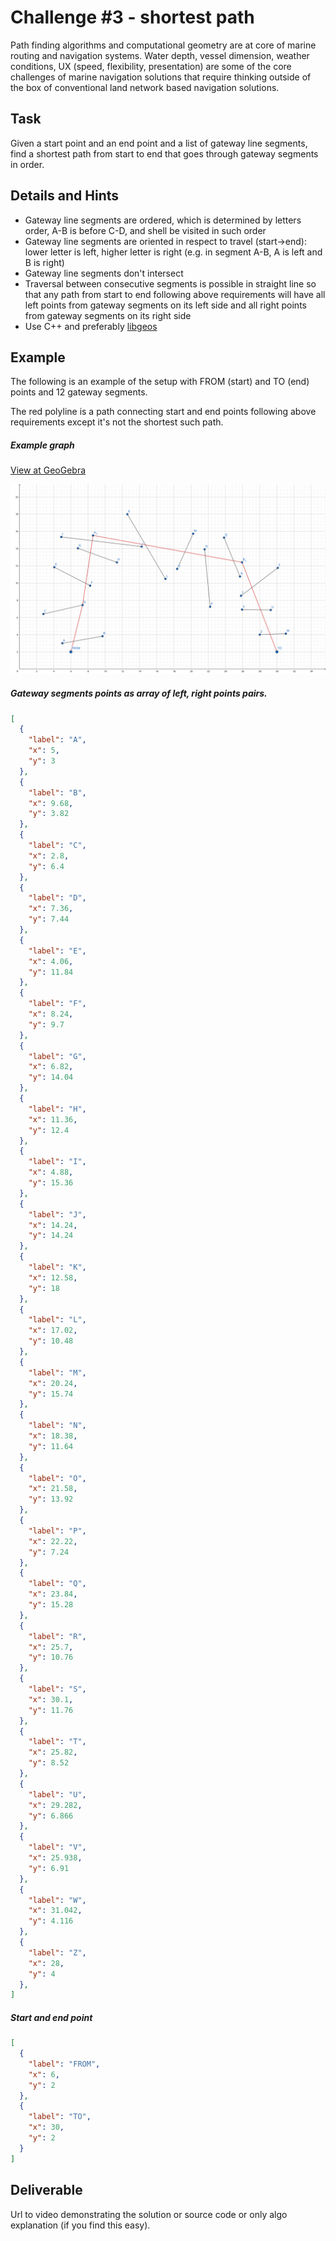 Challenge #3 - shortest path
=====

Path finding algorithms and computational geometry are at core of marine routing and navigation systems. Water depth, vessel dimension, weather conditions, UX (speed, flexibility, presentation) are some of the core challenges of marine navigation solutions that require thinking outside of the box of conventional land network based navigation solutions.

Task
-----
Given a start point and an end point and a list of gateway line segments, find a shortest path from start to end that goes through gateway segments in order.

Details and Hints
-----
* Gateway line segments are ordered, which is determined by letters order, A-B is before C-D, and shell be visited in such order
* Gateway line segments are oriented in respect to travel (start->end): lower letter is left, higher letter is right (e.g. in segment A-B, A is left and B is right)
* Gateway line segments don't intersect
* Traversal between consecutive segments is possible in straight line so that any path from start to end following above requirements will have all left points from gateway segments on its left side and all right points from gateway segments on its right side
* Use C++ and preferably [libgeos](https://github.com/libgeos/geos/tree/3.10.1)

Example
-----

The following is an example of the setup with FROM (start) and TO (end) points and 12 gateway segments.

The red polyline is a path connecting start and end points following above requirements except it's not the shortest such path.

##### Example graph
[View at GeoGebra](https://www.geogebra.org/geometry/d6nepsnu)

<img src="./example1.svg">

##### Gateway segments points as array of left, right points pairs.
```json
[
  {
    "label": "A",
    "x": 5,
    "y": 3
  },
  {
    "label": "B",
    "x": 9.68,
    "y": 3.82
  },
  {
    "label": "C",
    "x": 2.8,
    "y": 6.4
  },
  {
    "label": "D",
    "x": 7.36,
    "y": 7.44
  },
  {
    "label": "E",
    "x": 4.06,
    "y": 11.84
  },
  {
    "label": "F",
    "x": 8.24,
    "y": 9.7
  },
  {
    "label": "G",
    "x": 6.82,
    "y": 14.04
  },
  {
    "label": "H",
    "x": 11.36,
    "y": 12.4
  },
  {
    "label": "I",
    "x": 4.88,
    "y": 15.36
  },
  {
    "label": "J",
    "x": 14.24,
    "y": 14.24
  },
  {
    "label": "K",
    "x": 12.58,
    "y": 18
  },
  {
    "label": "L",
    "x": 17.02,
    "y": 10.48
  },
  {
    "label": "M",
    "x": 20.24,
    "y": 15.74
  },
  {
    "label": "N",
    "x": 18.38,
    "y": 11.64
  },
  {
    "label": "O",
    "x": 21.58,
    "y": 13.92
  },
  {
    "label": "P",
    "x": 22.22,
    "y": 7.24
  },
  {
    "label": "Q",
    "x": 23.84,
    "y": 15.28
  },
  {
    "label": "R",
    "x": 25.7,
    "y": 10.76
  },
  {
    "label": "S",
    "x": 30.1,
    "y": 11.76
  },
  {
    "label": "T",
    "x": 25.82,
    "y": 8.52
  },
  {
    "label": "U",
    "x": 29.282,
    "y": 6.866
  },
  {
    "label": "V",
    "x": 25.938,
    "y": 6.91
  },
  {
    "label": "W",
    "x": 31.042,
    "y": 4.116
  },
  {
    "label": "Z",
    "x": 28,
    "y": 4
  },
]
```
##### Start and end point
```json
[
  {
    "label": "FROM",
    "x": 6,
    "y": 2
  },
  {
    "label": "TO",
    "x": 30,
    "y": 2
  }
]
```

Deliverable
-----
Url to video demonstrating the solution or source code or only algo explanation (if you find this easy).
